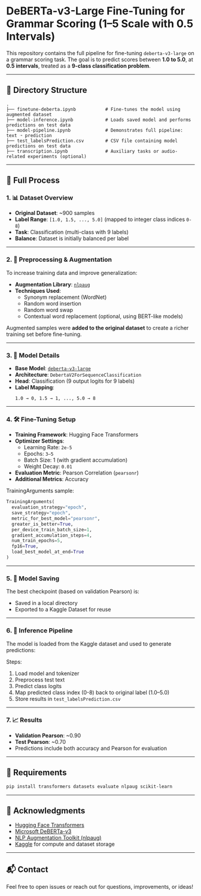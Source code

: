 

# DeBERTa-v3-Large Fine-Tuning for Grammar Scoring (1–5 Scale with 0.5 Intervals)

This repository contains the full pipeline for fine-tuning `deberta-v3-large` on a grammar scoring task. The goal is to predict scores between **1.0 to 5.0**, at **0.5 intervals**, treated as a **9-class classification problem**.

---

## 📁 Directory Structure

```
.
├── finetune-deberta.ipynb           # Fine-tunes the model using augmented dataset
├── model-inference.ipynb            # Loads saved model and performs predictions on test data
├── model-pipeline.ipynb             # Demonstrates full pipeline: text ➝ prediction
├── test_labelsPrediction.csv        # CSV file containing model predictions on test data
├── transcription.ipynb              # Auxiliary tasks or audio-related experiments (optional)
```

---

## 🧩 Full Process

### 1. 📊 Dataset Overview

- **Original Dataset**: ~900 samples
- **Label Range**: `[1.0, 1.5, ..., 5.0]` (mapped to integer class indices `0-8`)
- **Task**: Classification (multi-class with 9 labels)
- **Balance**: Dataset is initially balanced per label

---

### 2. 🧪 Preprocessing & Augmentation

To increase training data and improve generalization:

- **Augmentation Library**: [`nlpaug`](https://github.com/makcedward/nlpaug)
- **Techniques Used**:
  - Synonym replacement (WordNet)
  - Random word insertion
  - Random word swap
  - Contextual word replacement (optional, using BERT-like models)

Augmented samples were **added to the original dataset** to create a richer training set before fine-tuning.

---

### 3. 🧠 Model Details

- **Base Model**: [`deberta-v3-large`](https://huggingface.co/microsoft/deberta-v3-large)
- **Architecture**: `DebertaV2ForSequenceClassification`
- **Head**: Classification (9 output logits for 9 labels)
- **Label Mapping**:
  ```
  1.0 → 0, 1.5 → 1, ..., 5.0 → 8
  ```

---

### 4. 🛠 Fine-Tuning Setup

- **Training Framework**: Hugging Face Transformers
- **Optimizer Settings**:
  - Learning Rate: `2e-5`
  - Epochs: `3–5`
  - Batch Size: 1 (with gradient accumulation)
  - Weight Decay: `0.01`
- **Evaluation Metric**: Pearson Correlation (`pearsonr`)
- **Additional Metrics**: Accuracy

TrainingArguments sample:
```python
TrainingArguments(
  evaluation_strategy="epoch",
  save_strategy="epoch",
  metric_for_best_model="pearsonr",
  greater_is_better=True,
  per_device_train_batch_size=1,
  gradient_accumulation_steps=4,
  num_train_epochs=5,
  fp16=True,
  load_best_model_at_end=True
)
```

---

### 5. 💾 Model Saving

The best checkpoint (based on validation Pearson) is:
- Saved in a local directory
- Exported to a Kaggle Dataset for reuse

---

### 6. 🚀 Inference Pipeline

The model is loaded from the Kaggle dataset and used to generate predictions:

Steps:
1. Load model and tokenizer
2. Preprocess test text
3. Predict class logits
4. Map predicted class index (0-8) back to original label (1.0–5.0)
5. Store results in `test_labelsPrediction.csv`

---

### 7. 📈 Results

- **Validation Pearson**: ~0.90
- **Test Pearson**: ~0.70
- Predictions include both accuracy and Pearson for evaluation

---

## 🔧 Requirements

```bash
pip install transformers datasets evaluate nlpaug scikit-learn
```

---

## 🙏 Acknowledgments

- [Hugging Face Transformers](https://huggingface.co/transformers/)
- [Microsoft DeBERTa-v3](https://huggingface.co/microsoft/deberta-v3-large)
- [NLP Augmentation Toolkit (nlpaug)](https://github.com/makcedward/nlpaug)
- [Kaggle](https://www.kaggle.com/) for compute and dataset storage

---

## 📬 Contact

Feel free to open issues or reach out for questions, improvements, or ideas!

